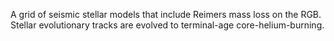 A grid of seismic stellar models that include Reimers mass loss on the RGB.
Stellar evolutionary tracks are evolved to terminal-age core-helium-burning. 

